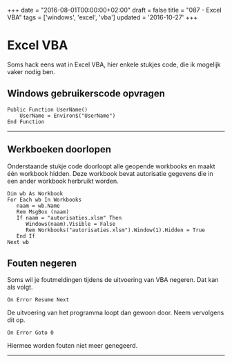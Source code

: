 +++
date = "2016-08-01T00:00:00+02:00"
draft = false
title = "087 - Excel VBA"
tags = ['windows', 'excel', 'vba']
updated = '2016-10-27'
+++

# Excel VBA


Soms hack eens wat in Excel VBA, hier enkele stukjes code, die ik mogelijk vaker nodig ben.


## Windows gebruikerscode opvragen
```
Public Function UserName()
    UserName = Environ$("UserName")
End Function
```
* * *

## Werkboeken doorlopen
Onderstaande stukje code doorloopt alle geopende workbooks en maakt één workbook hidden. 
Deze workbook bevat autorisatie gegevens die in een ander workbook herbruikt worden.
```
Dim wb As Workbook
For Each wb In Workbooks
   naam = wb.Name
   Rem MsgBox (naam)
   If naam = "autorisaties.xlsm" Then
      Windows(naam).Visible = False
      Rem Workbooks("autorisaties.xlsm").Window(1).Hidden = True
   End If
Next wb
```

## Fouten negeren
Soms wil je foutmeldingen tijdens de uitvoering van VBA negeren. Dat kan als
volgt.
```
On Error Resume Next
```
De uitvoering van het programma loopt dan gewoon door. Neem vervolgens dit op.
```
On Error Goto 0
```
Hiermee worden fouten niet meer genegeerd. 

* * * 




